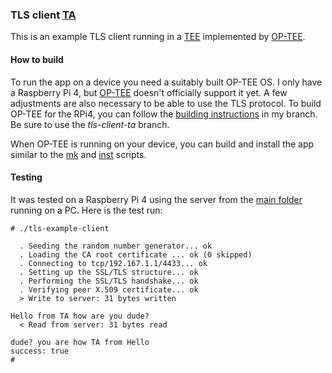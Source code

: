 ### TLS client [TA](## "Trusted Application")
This is an example TLS client running in a [TEE](## "Trusted Execution Environment") implemented by [OP-TEE](## "Open Portable TEE").

#### How to build
To run the app on a device you need a suitably built OP-TEE OS. I only have a Raspberry Pi 4, but [OP-TEE](https://github.com/OP-TEE) doesn't officially support it yet. A few adjustments are also necessary to be able to use the TLS protocol. To build OP-TEE for the RPi4, you can follow the [building instructions](https://github.com/peter-nebe/optee_os/tree/tls-client-ta#building-instructions) in my branch. Be sure to use the *tls-client-ta* branch.

When OP-TEE is running on your device, you can build and install the app similar to the [mk](mk) and [inst](inst) scripts.

#### Testing
It was tested on a Raspberry Pi 4 using the server from the [main folder](https://github.com/peter-nebe/tls-example) running on a PC. Here is the test run:
```
# ./tls-example-client

  . Seeding the random number generator... ok
  . Loading the CA root certificate ... ok (0 skipped)
  . Connecting to tcp/192.167.1.1/4433... ok
  . Setting up the SSL/TLS structure... ok
  . Performing the SSL/TLS handshake... ok
  . Verifying peer X.509 certificate... ok
  > Write to server: 31 bytes written

Hello from TA how are you dude?
  < Read from server: 31 bytes read

dude? you are how TA from Hello
success: true
# 
```
